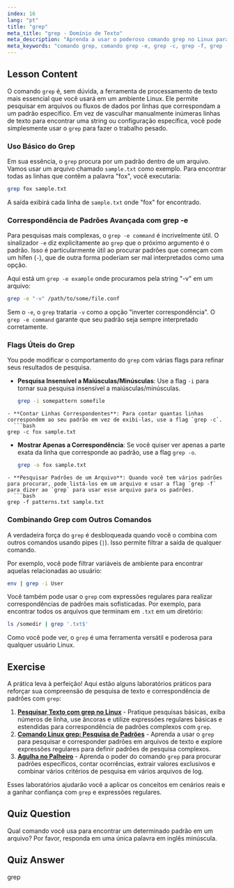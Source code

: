 ```yaml
---
index: 16
lang: "pt"
title: "grep"
meta_title: "grep - Domínio de Texto"
meta_description: "Aprenda a usar o poderoso comando grep no Linux para procurar padrões de texto. Este guia cobre uso básico, o comando grep -e, grep -c para contagem e outras opções essenciais para processamento de texto eficaz."
meta_keywords: "comando grep, comando grep -e, grep -c, grep -f, grep -o, exemplo grep -e, grep linux, procurar texto, correspondência de padrões, processamento de texto, tutorial linux"
---
```


## Lesson Content

O comando `grep` é, sem dúvida, a ferramenta de processamento de texto mais essencial que você usará em um ambiente Linux. Ele permite pesquisar em arquivos ou fluxos de dados por linhas que correspondam a um padrão específico. Em vez de vasculhar manualmente inúmeras linhas de texto para encontrar uma string ou configuração específica, você pode simplesmente usar o `grep` para fazer o trabalho pesado.

### Uso Básico do Grep

Em sua essência, o `grep` procura por um padrão dentro de um arquivo. Vamos usar um arquivo chamado `sample.txt` como exemplo. Para encontrar todas as linhas que contêm a palavra "fox", você executaria:

```bash
grep fox sample.txt
```

A saída exibirá cada linha de `sample.txt` onde "fox" for encontrado.

### Correspondência de Padrões Avançada com grep -e

Para pesquisas mais complexas, o `grep -e command` é incrivelmente útil. O sinalizador `-e` diz explicitamente ao `grep` que o próximo argumento é o padrão. Isso é particularmente útil ao procurar padrões que começam com um hífen (`-`), que de outra forma poderiam ser mal interpretados como uma opção.

Aqui está um `grep -e example` onde procuramos pela string "-v" em um arquivo:

```bash
grep -e "-v" /path/to/some/file.conf
```

Sem o `-e`, o `grep` trataria `-v` como a opção "inverter correspondência". O `grep -e command` garante que seu padrão seja sempre interpretado corretamente.

### Flags Úteis do Grep

You pode modificar o comportamento do `grep` com várias flags para refinar seus resultados de pesquisa.

- **Pesquisa Insensível a Maiúsculas/Minúsculas**: Use a flag `-i` para tornar sua pesquisa insensível a maiúsculas/minúsculas.
  ```bash
  grep -i somepattern somefile
  ```

````
- **Contar Linhas Correspondentes**: Para contar quantas linhas correspondem ao seu padrão em vez de exibi-las, use a flag `grep -c`.
  ```bash
grep -c fox sample.txt
````

- **Mostrar Apenas a Correspondência**: Se você quiser ver apenas a parte exata da linha que corresponde ao padrão, use a flag `grep -o`.
  ```bash
  grep -o fox sample.txt
  ```

````
- **Pesquisar Padrões de um Arquivo**: Quando você tem vários padrões para procurar, pode listá-los em um arquivo e usar a flag `grep -f` para dizer ao `grep` para usar esse arquivo para os padrões.
  ```bash
grep -f patterns.txt sample.txt
````

### Combinando Grep com Outros Comandos

A verdadeira força do `grep` é desbloqueada quando você o combina com outros comandos usando pipes (`|`). Isso permite filtrar a saída de qualquer comando.

Por exemplo, você pode filtrar variáveis de ambiente para encontrar aquelas relacionadas ao usuário:

```bash
env | grep -i User
```

Você também pode usar o `grep` com expressões regulares para realizar correspondências de padrões mais sofisticadas. Por exemplo, para encontrar todos os arquivos que terminam em `.txt` em um diretório:

```bash
ls /somedir | grep '.txt$'
```

Como você pode ver, o `grep` é uma ferramenta versátil e poderosa para qualquer usuário Linux.

## Exercise

A prática leva à perfeição! Aqui estão alguns laboratórios práticos para reforçar sua compreensão de pesquisa de texto e correspondência de padrões com `grep`:

1.  **[Pesquisar Texto com grep no Linux](https://labex.io/pt/labs/comptia-search-text-with-grep-in-linux-590841)** - Pratique pesquisas básicas, exiba números de linha, use âncoras e utilize expressões regulares básicas e estendidas para correspondência de padrões complexos com `grep`.
2.  **[Comando Linux grep: Pesquisa de Padrões](https://labex.io/pt/labs/linux-linux-grep-command-pattern-searching-219192)** - Aprenda a usar o `grep` para pesquisar e corresponder padrões em arquivos de texto e explore expressões regulares para definir padrões de pesquisa complexos.
3.  **[Agulha no Palheiro](https://labex.io/pt/labs/linux-needle-in-the-haystack-388109)** - Aprenda o poder do comando `grep` para procurar padrões específicos, contar ocorrências, extrair valores exclusivos e combinar vários critérios de pesquisa em vários arquivos de log.

Esses laboratórios ajudarão você a aplicar os conceitos em cenários reais e a ganhar confiança com `grep` e expressões regulares.

## Quiz Question

Qual comando você usa para encontrar um determinado padrão em um arquivo? Por favor, responda em uma única palavra em inglês minúscula.

## Quiz Answer

grep
